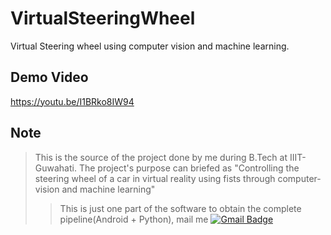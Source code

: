 # VirtualSteeringWheel
 Virtual Steering wheel using computer vision and machine learning.
## Demo Video
https://youtu.be/I1BRko8IW94
## Note
> This is the source of the project done by me during B.Tech at IIIT-Guwahati. The project's purpose can briefed as "Controlling the steering wheel of a car in virtual reality using fists through computer-vision and machine learning"
>> This is just one part of the software to obtain the complete pipeline(Android + Python), mail me [![Gmail Badge](https://img.shields.io/badge/-hrishabhsuraj52@gmail.com-c14438?style=flat-square&logo=Gmail&logoColor=white&link=mailto:hrishabhsuraj52@gmail.com)](mailto:hrishabhsuraj52@gmail.com)
